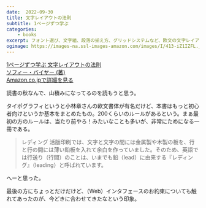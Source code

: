 ```yaml
---
date:  2022-09-30
title: 文字レイアウトの法則
subtitle: 1ページずつ学ぶ
categories: 
    - books
excerpt: フォント選び、文字組、段落の揃え方、グリッドシステムなど、欧文の文字レイアウトで覚えておきたい基本ルールを解説したハンドブック。欧文書体、文字組の調整、テキストナビゲーションの3つのカテゴリー、14の章にわたって、読みやすい文字レイアウトの法則約200 項目が紹介されています。
ogimage: https://images-na.ssl-images-amazon.com/images/I/413-iZ1IZFL._SX371_BO1,204,203,200_.jpg
---
```


<div class="__media"><a href="https://www.amazon.co.jp/dp/4802512457/?tag=warikiru-22" target="_blank">
<img src="https://images-na.ssl-images-amazon.com/images/I/413-iZ1IZFL._SX371_BO1,204,203,200_.jpg" alt="" class="__media__image">
<div class="__media__body">
    <div>1ページずつ学ぶ 文字レイアウトの法則</div>
    <div class="__media__text">ソフィー・バイヤー (著)</div>
    <div>Amazon.co.jpで詳細を見る</div>
</div>
</a></div>


読書の秋なんで、山積みになってるのを読もうと思う。

タイポグラフィというと小林章さんの欧文書体が有名だけど、本書はもっと初心者向けというか基本をまとめたもの。200くらいのルールがあるという。まぁ最初の方のルールは、当たり前やろ！みたいなことも多いが、非常にためになる一冊である。

> レディング
> 活版印刷では、文字と文字の間には金属製や木製の板を、行と行の間には薄い鉛板を入れて余白を作っていました。そのため、英語では行送り（行間）のことは、いまでも鉛（lead）に由来する『レディング』（leading）と呼ばれています。

へーと思った。

最後の方にちょっとだけだけど、（Web）インタフェースのお約束についても触れてあったのが、今どきに合わせてきたなという印象。


